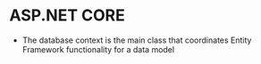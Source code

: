 # ASP.NET CORE
- The database context is the main class that coordinates Entity Framework functionality for a data model
